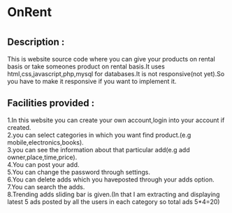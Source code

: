 <h1> OnRent<h1>

<h2> Description :</h2>
<p>This is website source code where you can give your products on rental basis or take someones product on rental basis.It uses html,css,javascript,php,mysql for databases.It is not responsive(not yet).So you have to make it responsive if you want to implement it.</p>

<h2> Facilities provided :</h2>
<p>1.In this website you can create your own account,login into your account if created.<br>
2.you can select categories in which you want find product.(e.g mobile,electronics,books).<br>
3.you can see the information about that particular add(e.g add owner,place,time,price).<br>
4.You can post your add.<br>
5.You can change the password through settings.<br>
6.You can delete adds which you haveposted through your adds option.<br>
7.You can search the adds.<br>
8.Trending adds sliding bar is given.(In that I am extracting and displaying latest 5 ads posted by all the users in each category so total ads 5*4=20)<br>


</p>

